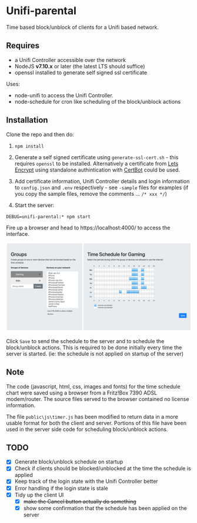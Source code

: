 # Unifi-parental

Time based block/unblock of clients for a Unifi based network.

## Requires
* a Unifi Controller accessible over the network
* NodeJS **v7.10.x** or later (the latest LTS should suffice)
* openssl installed to generate self signed ssl certificate

Uses:
* node-unifi to access the Unifi Controller.
* node-schedule for cron like scheduling of the block/unblock actions

## Installation
Clone the repo and then do:
1. ```npm install```

2. Generate a self signed certificate using `generate-ssl-cert.sh` - this requires `openssl` to be installed. Alternatively a certificate from [Lets Encrypt](https://letsencrypt.org) using standalone authintication with [CertBot](https://certbot.eff.org) could be used.

3. Add certificate information, Unifi Controller details and login information to `config.json` and `.env` respectively - see `-sample` files for examples (if you copy the sample files, remove the comments ... `/* xxx */`)

4. Start the server:
```
DEBUG=unifi-parental:* npm start
```

Fire up a browser and head to https://localhost:4000/ to access the interface.

![User interface](./screenshot.png "User Interface")

Click `Save` to send the schedule to the server and to schedule the block/unblock actions. This is required to be done initially every time the server is started. (ie: the schedule is not applied on startup of the server)

## Note
The code (javascript, html, css, images and fonts) for the time schedule chart were saved using a browser from a Fritz!Box 7390 ADSL modem/router. The source files served to the browser contained no license information.

The file `public\js\timer.js` has been modified to return data in a more usable format for both the client and server. Portions of this file have been used in the server side code for scheduling block/unblock actions.

## TODO
* [x] Generate block/unblock schedule on startup
* [x] Check if clients should be blocked/unblocked at the time the schedule is applied
* [x] Keep track of the login state with the Unifi Controller better
* [x] Error handling if the login state is stale
* [x] Tidy up the client UI
  * [x] ~~make the Cancel button actually do something~~
  * [x] show some confirmation that the schedule has been applied on the server
